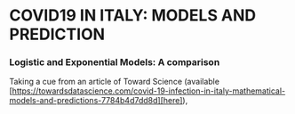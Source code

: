 # COVID19 IN ITALY: MODELS AND PREDICTION 
### Logistic and Exponential Models: A comparison

Taking a cue from an article of Toward Science (available [https://towardsdatascience.com/covid-19-infection-in-italy-mathematical-models-and-predictions-7784b4d7dd8d][here]),
